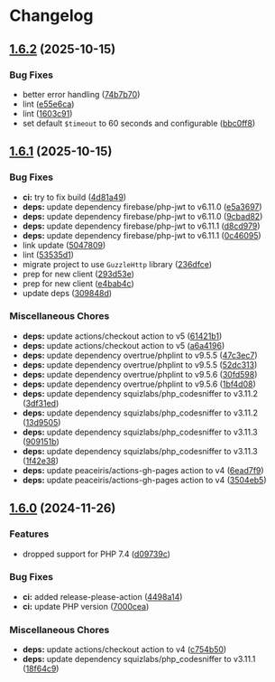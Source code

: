 # Changelog

## [1.6.2](https://github.com/mynaparrot/plugNmeet-sdk-php/compare/v1.6.1...v1.6.2) (2025-10-15)


### Bug Fixes

* better error handling ([74b7b70](https://github.com/mynaparrot/plugNmeet-sdk-php/commit/74b7b70b56fa1e19178f1a8039d14aa38f184ce2))
* lint ([e55e6ca](https://github.com/mynaparrot/plugNmeet-sdk-php/commit/e55e6ca7d7317385613c5665d48a954d80da0e66))
* lint ([1603c91](https://github.com/mynaparrot/plugNmeet-sdk-php/commit/1603c91730b2ffc39c24c33e050411891f5e072d))
* set default `$timeout` to 60 seconds and configurable ([bbc0ff8](https://github.com/mynaparrot/plugNmeet-sdk-php/commit/bbc0ff85011a0a8c4879a1f688da9660bfbe0ca3))

## [1.6.1](https://github.com/mynaparrot/plugNmeet-sdk-php/compare/v1.6.0...v1.6.1) (2025-10-15)


### Bug Fixes

* **ci:** try to fix build ([4d81a49](https://github.com/mynaparrot/plugNmeet-sdk-php/commit/4d81a4966481262d736fac88f43393b39c0200b0))
* **deps:** update dependency firebase/php-jwt to v6.11.0 ([e5a3697](https://github.com/mynaparrot/plugNmeet-sdk-php/commit/e5a3697e3305585341ebe37bc1f425978ab08879))
* **deps:** update dependency firebase/php-jwt to v6.11.0 ([9cbad82](https://github.com/mynaparrot/plugNmeet-sdk-php/commit/9cbad828a6256e7401f8acdbd9363354841f4fb3))
* **deps:** update dependency firebase/php-jwt to v6.11.1 ([d8cd979](https://github.com/mynaparrot/plugNmeet-sdk-php/commit/d8cd979deff62664fc5ac3e68dcb5fd471b5f552))
* **deps:** update dependency firebase/php-jwt to v6.11.1 ([0c46095](https://github.com/mynaparrot/plugNmeet-sdk-php/commit/0c46095e69feea58b42e0afa429a5ab5ac101f56))
* link update ([5047809](https://github.com/mynaparrot/plugNmeet-sdk-php/commit/50478093be1eeeb92d36509391118a6ffb51a15c))
* lint ([53535d1](https://github.com/mynaparrot/plugNmeet-sdk-php/commit/53535d15ae272c3f0624b11bb85a75bfff27c6b7))
* migrate project to use `GuzzleHttp` library ([236dfce](https://github.com/mynaparrot/plugNmeet-sdk-php/commit/236dfce3e503b779a9872bfe17238fd32c9ea97f))
* prep for new client ([293d53e](https://github.com/mynaparrot/plugNmeet-sdk-php/commit/293d53e075e581d7a06328ebc33d77d321c202fd))
* prep for new client ([e4bab4c](https://github.com/mynaparrot/plugNmeet-sdk-php/commit/e4bab4cff6ec4dc947863be3477ce7e310d49585))
* update deps ([309848d](https://github.com/mynaparrot/plugNmeet-sdk-php/commit/309848ddac9b8352da8405fa0149afc41e012291))


### Miscellaneous Chores

* **deps:** update actions/checkout action to v5 ([61421b1](https://github.com/mynaparrot/plugNmeet-sdk-php/commit/61421b1e06f68def63bcec6c9431ec8703ebf04c))
* **deps:** update actions/checkout action to v5 ([a6a4196](https://github.com/mynaparrot/plugNmeet-sdk-php/commit/a6a4196d21521a5fbbffa6a1503469a7abbf2718))
* **deps:** update dependency overtrue/phplint to v9.5.5 ([47c3ec7](https://github.com/mynaparrot/plugNmeet-sdk-php/commit/47c3ec78e5c945added9eee4593fbf2c382ec9f1))
* **deps:** update dependency overtrue/phplint to v9.5.5 ([52dc313](https://github.com/mynaparrot/plugNmeet-sdk-php/commit/52dc3134eef5ffea87382c2fa2ac26ffb7c7813c))
* **deps:** update dependency overtrue/phplint to v9.5.6 ([30fd598](https://github.com/mynaparrot/plugNmeet-sdk-php/commit/30fd598752eda80398b8476fcd1fb2392717a9c9))
* **deps:** update dependency overtrue/phplint to v9.5.6 ([1bf4d08](https://github.com/mynaparrot/plugNmeet-sdk-php/commit/1bf4d08e3f597f8fe07872f09f74813bd135b82d))
* **deps:** update dependency squizlabs/php_codesniffer to v3.11.2 ([3df31ed](https://github.com/mynaparrot/plugNmeet-sdk-php/commit/3df31ed4cea643953904698ef4acd189e9153941))
* **deps:** update dependency squizlabs/php_codesniffer to v3.11.2 ([13d9505](https://github.com/mynaparrot/plugNmeet-sdk-php/commit/13d9505f954656f063909ca620e8d113ae24664f))
* **deps:** update dependency squizlabs/php_codesniffer to v3.11.3 ([909151b](https://github.com/mynaparrot/plugNmeet-sdk-php/commit/909151b7459fc04a228ae8a968177c4075455318))
* **deps:** update dependency squizlabs/php_codesniffer to v3.11.3 ([1f42e38](https://github.com/mynaparrot/plugNmeet-sdk-php/commit/1f42e38c9a94ea2ac98ec9e40ea1939c08014e3a))
* **deps:** update peaceiris/actions-gh-pages action to v4 ([6ead7f9](https://github.com/mynaparrot/plugNmeet-sdk-php/commit/6ead7f95e1334be8c033af90bd344451ad995265))
* **deps:** update peaceiris/actions-gh-pages action to v4 ([3504eb5](https://github.com/mynaparrot/plugNmeet-sdk-php/commit/3504eb50416a0d96a1a012b5f99caa0b392e67d6))

## [1.6.0](https://github.com/mynaparrot/plugNmeet-sdk-php/compare/v1.5.2...v1.6.0) (2024-11-26)


### Features

* dropped support for PHP 7.4 ([d09739c](https://github.com/mynaparrot/plugNmeet-sdk-php/commit/d09739cd47fd9c2248298fd62e7d5146ab9f97d3))


### Bug Fixes

* **ci:** added release-please-action ([4498a14](https://github.com/mynaparrot/plugNmeet-sdk-php/commit/4498a147ba54bb911acfd25951d945276d61ebde))
* **ci:** update PHP version ([7000cea](https://github.com/mynaparrot/plugNmeet-sdk-php/commit/7000cea81401596f8299d575c5f62baf0b9f4596))


### Miscellaneous Chores

* **deps:** update actions/checkout action to v4 ([c754b50](https://github.com/mynaparrot/plugNmeet-sdk-php/commit/c754b50b01b3b09a8a8c4413fe444c93b9a99ff3))
* **deps:** update dependency squizlabs/php_codesniffer to v3.11.1 ([18f64c9](https://github.com/mynaparrot/plugNmeet-sdk-php/commit/18f64c993503edbf882085d671ca899020460714))
